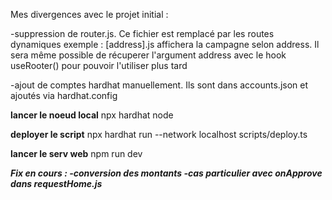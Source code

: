 Mes divergences avec le projet initial :

-suppression de router.js. Ce fichier est remplacé par les routes
dynamiques
exemple : [address].js affichera la campagne selon address. Il sera même possible de récuperer
l'argument address avec le hook useRooter() pour pouvoir l'utiliser plus tard

-ajout de comptes hardhat manuellement. Ils sont dans accounts.json et ajoutés via hardhat.config


**lancer le noeud local**
    npx hardhat node 
    
**deployer le script**
    npx hardhat run --network localhost scripts/deploy.ts

**lancer le serv web**
    npm run dev
    
    
 ***Fix en cours :
 -conversion des montants
 -cas particulier avec onApprove dans requestHome.js***
 

